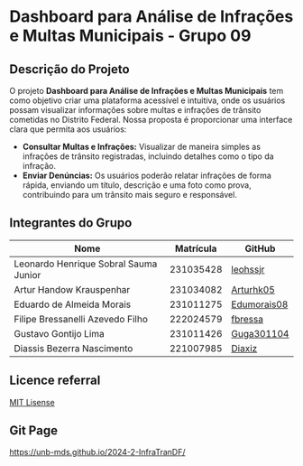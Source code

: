 # Dashboard para Análise de Infrações e Multas Municipais - Grupo 09

## Descrição do Projeto

O projeto **Dashboard para Análise de Infrações e Multas Municipais** tem como objetivo criar uma plataforma acessível e intuitiva, onde os usuários possam visualizar informações sobre multas e infrações de trânsito cometidas no Distrito Federal. Nossa proposta é proporcionar uma interface clara que permita aos usuários:

- **Consultar Multas e Infrações:** Visualizar de maneira simples as infrações de trânsito registradas, incluindo detalhes como o tipo da infração.
- **Enviar Denúncias:** Os usuários poderão relatar infrações de forma rápida, enviando um título, descrição e uma foto como prova, contribuindo para um trânsito mais seguro e responsável.

## Integrantes do Grupo
| Nome                                      | Matrícula   | GitHub                   |
|-------------------------------------------|-------------|--------------------------|
| Leonardo Henrique Sobral Sauma Junior     | 231035428   | [leohssjr](https://github.com/leohssjr)       |
| Artur Handow Krauspenhar                 | 231034082   | [Arturhk05](https://github.com/Arturhk05)     |
| Eduardo de Almeida Morais                 | 231011275   | [Edumorais08](https://github.com/Edumorais08) |
| Filipe Bressanelli Azevedo Filho         | 222024579   | [fbressa](https://github.com/fbressa)         |
| Gustavo Gontijo Lima                      | 231011426   | [Guga301104](https://github.com/Guga301104)   |
| Diassis Bezerra Nascimento                | 221007985   | [Diaxiz](https://github.com/Diaxiz)           |

## Licence referral
[MIT Lisense](https://github.com/unb-mds/2024-2-Squad09/blob/main/LICENSE)

## Git Page
https://unb-mds.github.io/2024-2-InfraTranDF/
